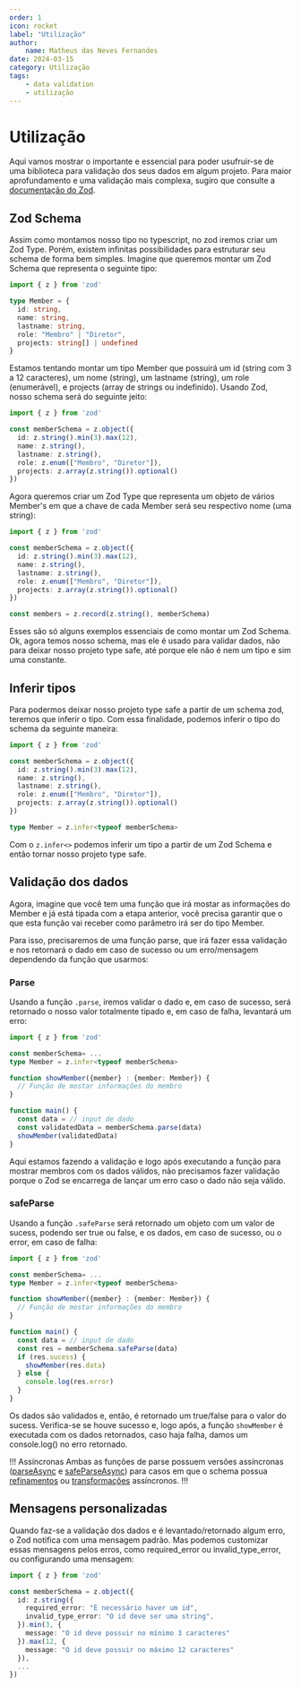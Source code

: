 ```yaml
---
order: 1
icon: rocket
label: "Utilização"
author:
    name: Matheus das Neves Fernandes
date: 2024-03-15
category: Utilização
tags:
    - data validation
    - utilização
---
```


# Utilização 

Aqui vamos mostrar o importante e essencial para poder usufruir-se de uma biblioteca para validação dos seus dados em algum projeto. Para maior aprofundamento e uma validação mais complexa, sugiro que consulte a [documentação do Zod](https://zod.dev).

## Zod Schema

Assim como montamos nosso tipo no typescript, no zod iremos criar um Zod Type. Porém, existem infinitas possibilidades para estruturar seu schema de forma bem simples.
 Imagine que queremos montar um Zod Schema que representa o seguinte tipo:

```ts
import { z } from 'zod'

type Member = {
  id: string,
  name: string, 
  lastname: string, 
  role: "Membro" | "Diretor", 
  projects: string[] | undefined
}
```

Estamos tentando montar um tipo Member que possuirá um id (string com 3 a 12 caracteres), um nome (string), um lastname (string), um role (enumerável), e projects (array de strings ou indefinido). Usando Zod, nosso schema será do seguinte jeito:

```ts
import { z } from 'zod'

const memberSchema = z.object({
  id: z.string().min(3).max(12),
  name: z.string(), 
  lastname: z.string(),
  role: z.enum(["Membro", "Diretor"]),
  projects: z.array(z.string()).optional()
})
```

Agora queremos criar um Zod Type que representa um objeto de vários Member's em que a chave de cada Member será seu respectivo nome (uma string):

```ts
import { z } from 'zod'

const memberSchema = z.object({
  id: z.string().min(3).max(12),
  name: z.string(), 
  lastname: z.string(),
  role: z.enum(["Membro", "Diretor"]),
  projects: z.array(z.string()).optional()
})

const members = z.record(z.string(), memberSchema)
```

Esses são só alguns exemplos essenciais de como montar um Zod Schema. Ok, agora temos nosso schema, mas ele é usado para validar dados, não para deixar nosso projeto type safe, até porque ele não é nem um tipo e sim uma constante.

## Inferir tipos

Para podermos deixar nosso projeto type safe a partir de um schema zod, teremos que inferir o tipo. Com essa finalidade, podemos inferir o tipo do schema da seguinte maneira:

```ts
import { z } from 'zod'

const memberSchema = z.object({
  id: z.string().min(3).max(12),
  name: z.string(), 
  lastname: z.string(),
  role: z.enum(["Membro", "Diretor"]),
  projects: z.array(z.string()).optional()
})

type Member = z.infer<typeof memberSchema>
```

Com o `z.infer<>` podemos inferir um tipo a partir de um Zod Schema e então tornar nosso projeto type safe.


## Validação dos dados

Agora, imagine que você tem uma função que irá mostar as informações do Member e já está tipada com a etapa anterior, você precisa garantir que o que esta função vai receber como parâmetro irá ser do tipo Member.

Para isso, precisaremos de uma função parse, que irá fazer essa validação e nos retornará o dado em caso de sucesso ou um erro/mensagem dependendo da função que usarmos:

### Parse

Usando a função `.parse`, iremos validar o dado e, em caso de sucesso, será retornado o nosso valor totalmente tipado e, em caso de falha, levantará um erro:

```ts
import { z } from 'zod'

const memberSchema= ...
type Member = z.infer<typeof memberSchema>

function showMember({member} : {member: Member}) {
  // Função de mostar informações do membro
}

function main() {
  const data = // input de dado
  const validatedData = memberSchema.parse(data)
  showMember(validatedData)
}
```

Aqui estamos fazendo a validação e logo após executando a função para mostrar membros com os dados válidos, não precisamos fazer validação porque o Zod se encarrega de lançar um erro caso o dado não seja válido.

### safeParse

Usando a função `.safeParse` será retornado um objeto com um valor de sucess, podendo ser true ou false, e os dados, em caso de sucesso, ou o error, em caso de falha:

```ts
import { z } from 'zod'

const memberSchema= ...
type Member = z.infer<typeof memberSchema>

function showMember({member} : {member: Member}) {
  // Função de mostar informações do membro
}

function main() {
  const data = // input de dado
  const res = memberSchema.safeParse(data)
  if (res.sucess) {
    showMember(res.data)
  } else {
    console.log(res.error)
  }
}
```

Os dados são validados e, então, é retornado um true/false para o valor do sucess. Verifica-se se houve sucesso e, logo após, a função `showMember` é executada com os dados retornados, caso haja falha, damos um console.log() no erro retornado.


!!! Assíncronas
Ambas as funções de parse possuem versões assíncronas ([parseAsync](https://zod.dev/?id=parseasync) e [safeParseAsync](https://zod.dev/?id=safeparseasync)) para casos em que o schema possua [refinamentos](https://zod.dev/?id=refine) ou [transformações](https://zod.dev/?id=transform) assíncronos.
!!!

## Mensagens personalizadas

Quando faz-se a validação dos dados e é levantado/retornado algum erro, o Zod notifica com uma mensagem padrão. Mas podemos customizar essas mensagens pelos erros, como required_error ou invalid_type_error, ou configurando uma mensagem:

```ts
import { z } from 'zod'

const memberSchema = z.object({
  id: z.string({
    required_error: "É necessário haver um id",
    invalid_type_error: "O id deve ser uma string",
  }).min(3, {
    message: "O id deve possuir no mínimo 3 caracteres"
  }).max(12, {
    message: "O id deve possuir no máximo 12 caracteres"
  }),
  ...
})

```